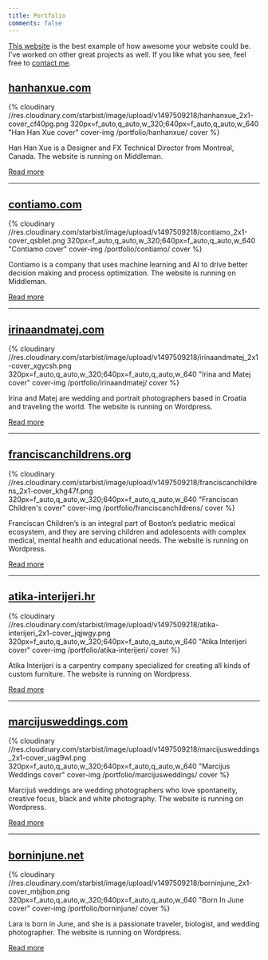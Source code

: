 ```yaml
---
title: Portfolio
comments: false
---
```


[This website](/how/) is the best example of how awesome your website could be. I've worked on other great projects as well. If you like what you see, feel free to [contact me](/about-me/).

## [hanhanxue.com](/portfolio/hanhanxue/)

{% cloudinary //res.cloudinary.com/starbist/image/upload/v1497509218/hanhanxue_2x1-cover_cf40pg.png 320px=f_auto,q_auto,w_320;640px=f_auto,q_auto,w_640 "Han Han Xue cover" cover-img /portfolio/hanhanxue/ cover %}

Han Han Xue is a Designer and FX Technical Director from Montreal, Canada. The website is running on Middleman.

[Read more](/portfolio/hanhanxue/)

---

## [contiamo.com](/portfolio/contiamo/)

{% cloudinary //res.cloudinary.com/starbist/image/upload/v1497509218/contiamo_2x1-cover_qsblet.png 320px=f_auto,q_auto,w_320;640px=f_auto,q_auto,w_640 "Contiamo cover" cover-img /portfolio/contiamo/ cover %}

Contiamo is a company that uses machine learning and AI to drive better decision making and process optimization. The website is running on Middleman.

[Read more](/portfolio/contiamo/)

---

## [irinaandmatej.com](/portfolio/irinaandmatej/)

{% cloudinary //res.cloudinary.com/starbist/image/upload/v1497509218/irinaandmatej_2x1-cover_xgycsh.png 320px=f_auto,q_auto,w_320;640px=f_auto,q_auto,w_640 "Irina and Matej cover" cover-img /portfolio/irinaandmatej/ cover %}

Irina and Matej are wedding and portrait photographers based in Croatia and traveling the world. The website is running on Wordpress.

[Read more](/portfolio/irinaandmatej/)

---

## [franciscanchildrens.org](/portfolio/franciscanchildrens/)

{% cloudinary //res.cloudinary.com/starbist/image/upload/v1497509218/franciscanchildrens_2x1-cover_khg47f.png 320px=f_auto,q_auto,w_320;640px=f_auto,q_auto,w_640 "Franciscan Children's cover" cover-img /portfolio/franciscanchildrens/ cover %}

Franciscan Children’s is an integral part of Boston’s pediatric medical ecosystem, and they are serving children and adolescents with complex medical, mental health and educational needs. The website is running on Wordpress.

[Read more](/portfolio/franciscanchildrens/)

---

## [atika-interijeri.hr](/portfolio/atika-interijeri/)

{% cloudinary //res.cloudinary.com/starbist/image/upload/v1497509218/atika-interijeri_2x1-cover_jqjwgy.png 320px=f_auto,q_auto,w_320;640px=f_auto,q_auto,w_640 "Atika Interijeri cover" cover-img /portfolio/atika-interijeri/ cover %}

Atika Interijeri is a carpentry company specialized for creating all kinds of custom furniture. The website is running on Wordpress.

[Read more](/portfolio/atika-interijeri/)

---

## [marcijusweddings.com](/portfolio/marcijusweddings/)

{% cloudinary //res.cloudinary.com/starbist/image/upload/v1497509218/marcijusweddings_2x1-cover_uag9wl.png 320px=f_auto,q_auto,w_320;640px=f_auto,q_auto,w_640 "Marcijus Weddings cover" cover-img /portfolio/marcijusweddings/ cover %}

Marcijuš weddings are wedding photographers who love spontaneity, creative focus, black and white photography. The website is running on Wordpress.

[Read more](/portfolio/marcijusweddings/)

---

## [borninjune.net](/portfolio/borninjune/)

{% cloudinary //res.cloudinary.com/starbist/image/upload/v1497509218/borninjune_2x1-cover_mbjbon.png 320px=f_auto,q_auto,w_320;640px=f_auto,q_auto,w_640 "Born In June cover" cover-img /portfolio/borninjune/ cover %}

Lara is born in June, and she is a passionate traveler, biologist, and wedding photographer. The website is running on Wordpress.

[Read more](/portfolio/borninjune/)
